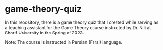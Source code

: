 # game-theory-quiz
In this repository, there is a game theory quiz that I created while serving as a teaching assistant for the Game Theory course instructed by Dr. Nili at Sharif University in the Spring of 2023.

Note:
The course is instructed in Persian (Farsi) language.
